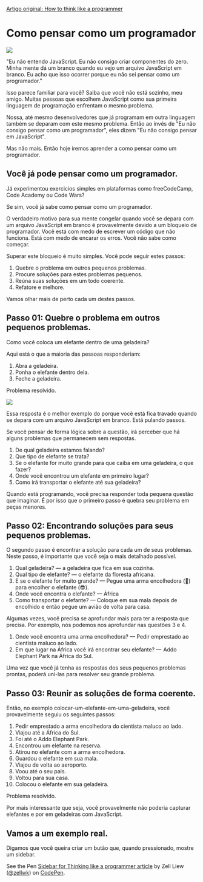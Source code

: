 [Artigo original: How to think like a programmer](https://medium.freecodecamp.org/how-to-think-like-a-programmer-3ae955d414cd)

# Como pensar como um programador

![](https://cdn-images-1.medium.com/max/1000/1*otgsthXHixWZ8Xs_a4cl_g.jpeg)

"Eu não entendo JavaScript. Eu não consigo criar componentes do zero. Minha mente dá um branco quando eu vejo um arquivo JavaScript em branco. Eu acho que isso ocorrer porque eu não sei pensar como um programador."

Isso parece familiar para você? Saiba que você não está sozinho, meu amigo. Muitas pessoas que escolhem JavaScript como sua primeira linguagem de programação enfrentam o mesmo problema.

Nossa, até mesmo desenvolvedores que já programam em outra linguagem também se deparam com este mesmo problema. Então ao invés de "Eu não consigo pensar como um programador", eles dizem "Eu não consigo pensar em JavaScript".

Mas não mais. Então hoje iremos aprender a como pensar como um programador.

## Você já pode pensar como um programador.

Já experimentou exercicios simples em plataformas como freeCodeCamp, Code Academy ou Code Wars?

Se sim, você já sabe como pensar como um programador.

O verdadeiro motivo para sua mente congelar quando você se depara com um arquivo JavaScript em branco é provavelmente devido a um bloqueio de programador. Você está com medo de escrever um código que não funciona. Está com medo de encarar os erros. Você não sabe como começar.

Superar este bloqueio é muito simples. Você pode seguir estes passos:

1. Quebre o problema em outros pequenos problemas.
2. Procure soluções para estes problemas pequenos.
3. Reúna suas soluções em um todo coerente.
4. Refatore e melhore.

Vamos olhar mais de perto cada um destes passos.

## Passo 01: Quebre o problema em outros pequenos problemas.

Como você coloca um elefante dentro de uma geladeira?

Aqui está o que a maioria das pessoas responderiam:

1. Abra a geladeira.
2. Ponha o elefante dentro dela.
3. Feche a geladeira.

Problema resolvido.

![](https://cdn-images-1.medium.com/max/800/0*PGDaDsFOBO6-NdQv.jpg)

Essa resposta é o melhor exemplo do porque você está fica travado quando se depara com um arquivo JavaScript em branco. Está pulando passos.

Se você pensar de forma lógica sobre a questão, irá perceber que há alguns problemas que permanecem sem respostas.

1. De qual geladeira estamos falando?
2. Que tipo de elefante se trata?
3. Se o elefante for muito grande para que caiba em uma geladeira, o que fazer?
4. Onde você encontrou um elefante em primeiro lugar?
5. Como irá transportar o elefante até sua geladeira?

Quando está programando, você precisa responder toda pequena questão que imaginar. É por isso que o primeiro passo é quebra seu problema em peças menores.

## Passo 02: Encontrando soluções para seus pequenos problemas.

O segundo passo é encontrar a solução para cada um de seus problemas. Neste passo, é importante que você seja o mais detalhado possível.

1. Qual geladeira? — a geladeira que fica em sua cozinha.
2. Qual tipo de elefante? — o elefante da floresta africana.
3. E se o elefante for muito grande? — Pegue uma arma encolhedora (🔫) para encolher o elefante (😎).
4. Onde você encontra o elefante? — África
5. Como transportar o elefante? — Coloque em sua mala depois de encolhido e então pegue um avião de volta para casa.

Algumas vezes, você precisa se aprofundar mais para ter a resposta que precisa. Por exemplo, nós podemos nos aprofundar nas questões 3 e 4.

1. Onde você encontra uma arma encolhedora? — Pedir emprestado ao cientista maluco ao lado.
2. Em que lugar na África você irá encontrar seu elefante? —  Addo Elephant Park na África do Sul.

Uma vez que você já tenha as respostas dos seus pequenos problemas prontas, poderá uni-las para resolver seu grande problema.

## Passo 03: Reunir as soluções de forma coerente.

Então, no exemplo colocar-um-elefante-em-uma-geladeira, você provavelmente seguiu os seguintes passos:

1. Pedir emprestado a arma encolhedora do cientista maluco ao lado.
2. Viajou até a África do Sul.
3. Foi até o Addo Elephant Park.
4. Encontrou um elefante na reserva.
5. Atirou no elefante com a arma encolhedora.
6. Guardou o elefante em sua mala.
7. Viajou de volta ao aeroporto.
8. Voou até o seu pais.
9. Voltou para sua casa.
10. Colocou o elefante em sua geladeira.

Problema resolvido.

Por mais interessante que seja, você provavelmente não poderia capturar elefantes e por em geladeiras com JavaScript.

## Vamos a um exemplo real.

Digamos que você queira criar um butão que, quando pressionado, mostre um sidebar.

<p data-height="265" data-theme-id="0" data-slug-hash="zdqmLe" data-default-tab="css,result" data-user="zellwk" data-embed-version="2" data-pen-title="Sidebar for Thinking like a programmer article" data-preview="true" class="codepen">See the Pen <a href="https://codepen.io/zellwk/pen/zdqmLe/">Sidebar for Thinking like a programmer article</a> by Zell Liew (<a href="https://codepen.io/zellwk">@zellwk</a>) on <a href="https://codepen.io">CodePen</a>.</p>
<script async src="https://production-assets.codepen.io/assets/embed/ei.js"></script>